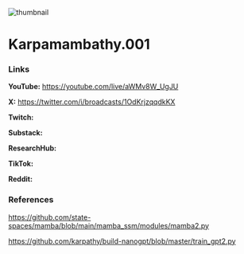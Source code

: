![thumbnail](thumbnail.png)

# Karpamambathy.001

### Links

**YouTube:** https://youtube.com/live/aWMv8W_UgJU

**X:** https://twitter.com/i/broadcasts/1OdKrjzqqdkKX

**Twitch:**

**Substack:**

**ResearchHub:**

**TikTok:**

**Reddit:**

### References

https://github.com/state-spaces/mamba/blob/main/mamba_ssm/modules/mamba2.py

https://github.com/karpathy/build-nanogpt/blob/master/train_gpt2.py
